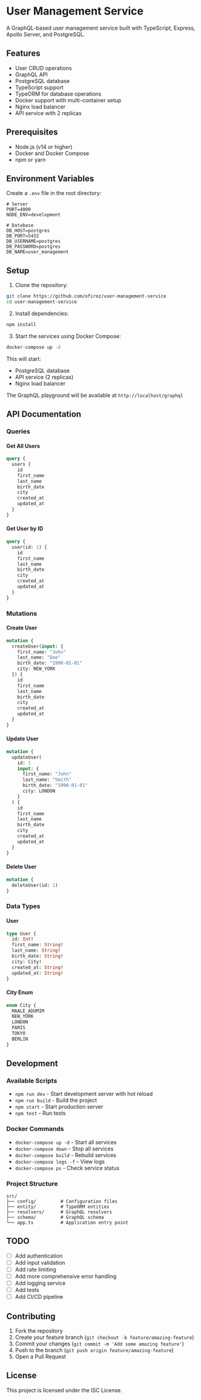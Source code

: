 # User Management Service

A GraphQL-based user management service built with TypeScript, Express, Apollo Server, and PostgreSQL.

## Features

- User CRUD operations
- GraphQL API
- PostgreSQL database
- TypeScript support
- TypeORM for database operations
- Docker support with multi-container setup
- Nginx load balancer
- API service with 2 replicas

## Prerequisites

- Node.js (v14 or higher)
- Docker and Docker Compose
- npm or yarn

## Environment Variables

Create a `.env` file in the root directory:

```env
# Server
PORT=4000
NODE_ENV=development

# Database
DB_HOST=postgres
DB_PORT=5432
DB_USERNAME=postgres
DB_PASSWORD=postgres
DB_NAME=user_management
```

## Setup

1. Clone the repository:
```bash
git clone https://github.com/ofiroz/user-management-service
cd user-management-service
```

2. Install dependencies:
```bash
npm install
```

3. Start the services using Docker Compose:
```bash
docker-compose up -d
```

This will start:
- PostgreSQL database
- API service (2 replicas)
- Nginx load balancer

The GraphQL playground will be available at `http://localhost/graphql`

## API Documentation

### Queries

#### Get All Users
```graphql
query {
  users {
    id
    first_name
    last_name
    birth_date
    city
    created_at
    updated_at
  }
}
```

#### Get User by ID
```graphql
query {
  user(id: 1) {
    id
    first_name
    last_name
    birth_date
    city
    created_at
    updated_at
  }
}
```

### Mutations

#### Create User
```graphql
mutation {
  createUser(input: {
    first_name: "John"
    last_name: "Doe"
    birth_date: "1990-01-01"
    city: NEW_YORK
  }) {
    id
    first_name
    last_name
    birth_date
    city
    created_at
    updated_at
  }
}
```

#### Update User
```graphql
mutation {
  updateUser(
    id: 1
    input: {
      first_name: "John"
      last_name: "Smith"
      birth_date: "1990-01-01"
      city: LONDON
    }
  ) {
    id
    first_name
    last_name
    birth_date
    city
    created_at
    updated_at
  }
}
```

#### Delete User
```graphql
mutation {
  deleteUser(id: 1)
}
```

### Data Types

#### User
```graphql
type User {
  id: Int!
  first_name: String!
  last_name: String!
  birth_date: String!
  city: City!
  created_at: String!
  updated_at: String!
}
```

#### City Enum
```graphql
enum City {
  MAALE_ADUMIM
  NEW_YORK
  LONDON
  PARIS
  TOKYO
  BERLIN
}
```

## Development

### Available Scripts

- `npm run dev` - Start development server with hot reload
- `npm run build` - Build the project
- `npm start` - Start production server
- `npm test` - Run tests

### Docker Commands

- `docker-compose up -d` - Start all services
- `docker-compose down` - Stop all services
- `docker-compose build` - Rebuild services
- `docker-compose logs -f` - View logs
- `docker-compose ps` - Check service status

### Project Structure

```
src/
├── config/         # Configuration files
├── entity/         # TypeORM entities
├── resolvers/      # GraphQL resolvers
├── schema/         # GraphQL schema
└── app.ts          # Application entry point
```

## TODO

- [ ] Add authentication
- [ ] Add input validation
- [ ] Add rate limiting
- [ ] Add more comprehensive error handling
- [ ] Add logging service
- [ ] Add tests
- [ ] Add CI/CD pipeline

## Contributing

1. Fork the repository
2. Create your feature branch (`git checkout -b feature/amazing-feature`)
3. Commit your changes (`git commit -m 'Add some amazing feature'`)
4. Push to the branch (`git push origin feature/amazing-feature`)
5. Open a Pull Request

## License

This project is licensed under the ISC License. 